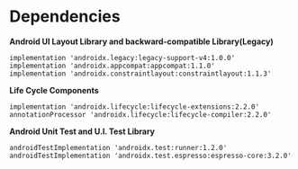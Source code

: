# Dependencies
**Android UI Layout Library and backward-compatible Library(Legacy)**
```
implementation 'androidx.legacy:legacy-support-v4:1.0.0'
implementation 'androidx.appcompat:appcompat:1.1.0'
implementation 'androidx.constraintlayout:constraintlayout:1.1.3'
```

**Life Cycle Components**
```
implementation 'androidx.lifecycle:lifecycle-extensions:2.2.0'
annotationProcessor 'androidx.lifecycle:lifecycle-compiler:2.2.0'
```

**Android Unit Test and U.I. Test Library**
```
androidTestImplementation 'androidx.test:runner:1.2.0'
androidTestImplementation 'androidx.test.espresso:espresso-core:3.2.0'
```
